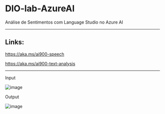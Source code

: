 # DIO-lab-AzureAI
 Análise de Sentimentos com Language Studio no Azure AI

---------

## Links:

https://aka.ms/ai900-speech

https://aka.ms/ai900-text-analysis

--------------
Input

![image](https://github.com/MichelTsukiyama/DIO-lab-AzureAI/assets/83741590/65f61cc0-5bee-47dd-a700-5395befa3eec)

Output

![image](https://github.com/MichelTsukiyama/DIO-lab-AzureAI/assets/83741590/72dd7ed0-7000-44d2-9ac5-78d54368a0e1)

